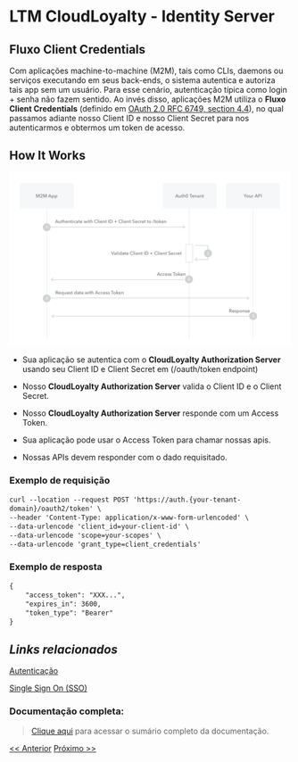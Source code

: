 # LTM CloudLoyalty - Identity Server

## Fluxo Client Credentials

Com aplicações machine-to-machine (M2M), tais como CLIs, daemons ou serviços executando em seus back-ends, o sistema autentica e autoriza tais app sem um usuário.
Para esse cenário, autenticação típica como login + senha não fazem sentido.
Ao invés disso, aplicações M2M utiliza o **Fluxo Client Credentials** (definido em [OAuth 2.0 RFC 6749, section 4.4](https://tools.ietf.org/html/rfc6749#section-4.4)), no qual passamos adiante nosso Client ID e nosso Client Secret para nos autenticarmos e obtermos um token de acesso.

## How It Works

![CLient Credentials Flow](/images/auth-sequence-client-credentials.png)

- Sua aplicação se autentica com o **CloudLoyalty Authorization Server** usando seu Client ID e Client Secret em (/oauth/token endpoint)

- Nosso **CloudLoyalty Authorization Server** valida o Client ID e o Client Secret.

- Nosso **CloudLoyalty Authorization Server** responde com um Access Token.

- Sua aplicação pode usar o Access Token para chamar nossas apis.

- Nossas APIs devem responder com o dado requisitado.

### Exemplo de requisição

    curl --location --request POST 'https://auth.{your-tenant-domain}/oauth2/token' \
    --header 'Content-Type: application/x-www-form-urlencoded' \
    --data-urlencode 'client_id=your-client-id' \
    --data-urlencode 'scope=your-scopes' \
    --data-urlencode 'grant_type=client_credentials'

### Exemplo de resposta

    {
        "access_token": "XXX...",
        "expires_in": 3600,
        "token_type": "Bearer"
    }

## **_Links relacionados_**

[Autenticação]()

[Single Sign On (SSO)]()

### Documentação completa:

> [Clique aqui](/auth/cognito/sso.md) para acessar o sumário completo da documentação.

[<< Anterior]() [Próximo >>]()

